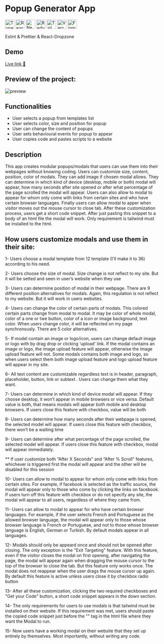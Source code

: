# Popup Generator App
<a href="https://www.typescriptlang.org/" rel="nofollow"><img src="https://user-images.githubusercontent.com/94041207/199491139-83224f69-3533-431c-8c08-b70e0a1990f7.png" height="30" alt="Typescript" data-canonical-src="https://cdn.jsdelivr.net/gh/devicons/devicon/icons/typescript/typescript-original.svg" style="max-width: 100%;"></a>
<a href="https://reactjs.org/" rel="nofollow"><img src="https://user-images.githubusercontent.com/94041207/199491176-6fbe9d1f-d04c-4a6c-bdaf-ec4a6a397dfc.png" height="30" alt="React" data-canonical-src="https://cdn.jsdelivr.net/gh/devicons/devicon/icons/react/react-original.svg" style="max-width: 100%;"></a>
<a href="https://nextjs.org/docs" rel="nofollow"><img src="https://user-images.githubusercontent.com/94041207/199491195-e7180506-b458-4c71-ae39-441484b3c898.png" height="30" alt="NextJs" data-canonical-src="https://cdn.jsdelivr.net/gh/devicons/devicon/icons/nextjs/nextjs-original.svg" style="max-width: 100%;"></a>
<a href="https://redux.js.org/" rel="nofollow"><img src="https://user-images.githubusercontent.com/94041207/199491190-3b78537e-4e77-430d-9fda-056ec9ed0a98.png" height="30" alt="Redux" data-canonical-src="https://cdn.jsdelivr.net/gh/devicons/devicon/icons/redux/redux-original.svg" style="max-width: 100%;"></a>
<a href="https://tailwindcss.com/" rel="nofollow"><img src="https://user-images.githubusercontent.com/94041207/199491247-ab66b5e4-5750-47a3-8955-dd9ae75c596c.png" height="30" alt="TailwindCSS" data-canonical-src="https://cdn.jsdelivr.net/gh/devicons/devicon/icons/tailwindcss/tailwindcss-plain.svg" style="max-width: 100%;"></a>
<a href="https://vercel.com/" rel="nofollow"><img src="https://user-images.githubusercontent.com/94041207/199493665-4c2af34d-d636-4bc5-98e8-896019462af0.png"  height="30" alt="Vercel" style="max-width: 100%;"></a>
<a href="https://www.figma.com/" rel="nofollow"><img src="https://user-images.githubusercontent.com/94041207/199493671-048b1a30-324d-4806-a7e6-fb9d9f89dc89.png"  height="30" alt="Figma" data-canonical-src="https://cdn.jsdelivr.net/gh/devicons/devicon/icons/figma/figma-original.svg" style="max-width: 100%;"></a>

<p>Eslint & Prettier & React-Dropzone </p>

## Demo

<a href="https://popup-generator.vercel.app/" target="_blank"> Live link 🚀 </a>

## Preview of the project:

![preview](/assets/preview.gif)

## Functionalities 
- User selects a popup from templates list
- User selects color, size and position for popup
- User can change the content of popups
- User sets behavioural events for popup to appear
- User copies code and pastes scripts to a website

## Description 
This app creates modular popups/modals that users can use them into their webpages without knowing coding. Users can customize size, content, position, color of modals. They can add image if chosen modal allows. They can determine in which kind of device (desktop, mobile or both) modal will appear, how many seconds after site opened or after what percentage of the page scrolled the modal will appear. Users can also allow to modal to appear for whom only come with links from certain sites and who have certain browser languages. Finally users can allow modal to apper when visitor moves out the mouse cursor to close tab. After these customization process, users get a short code snippet. After just pasting this snippet to a body of an html file the modal will work. Only requirement is tailwind must be installed to the html.

## How users customize modals and use them in their site:  
1- Users choose a modal template from 12 template (I'll make it to 36) according to his need. 

2- Users choose the size of modal. Size change is not reflect to my site. But it will be setted and seen in user’s website when they use

3- Users can determine position of modal in their webpage. There are 9 different position alternatives for modals. Again, this regulation is not reflect to my website. But it will work in users websites.

4- Users can change the color of certain parts of modals. This colored certain parts change from modal to modal. It may be color of whole modal, color of a one or twe button, color of a icon or image background, text color. When users change color, it will be reflected on my page synchronously. There are 5 color alternatives. 

5- If model contain an image or logo/icon, users can change default image or logo with by drag drop or clicking ‘upload’ link. If the modal contains an image or logo, the image upload feature will appear, otherwise the image upload feature will not. Some modals contains both image and logo, so when users select them both image upload feature and logo upload feature will appear in my site. 

6- All text content are customizable regardless text is in header, paragraph, placeholder, button, link or subtext . Users can change them what they want. 

7- Users can determine in which kind of device modal will appear. If they choose desktop, it won’t appear in mobile browsers or vice versa. Default value is both, that means modals will appear both mobile and desktop browsers. If users close this feature with checkbox, value will be both

8- Users can determine how many seconds after their webpage is opened, the selected model will appear. If users close this feature with checkbox, there won’t be a waiting time

9- Users can determine after what percentage of the page scrolled, the selected model will appear. If users close this feature with checkbox, modal will appear immediately. 

** If user customize both “After X Seconds” and “After % Scroll” features, whichever is triggered first the modal will appear and the other will be disabled for this session

10- Users can allow to modal to appear for whom only come with links from certain sites. For example, if facebook is selected as the traffic source, the modal will appear only to those who come by clicking the links on facebook. If users turn off this feature with checkbox or do not specify any site, the modal will appear to all users, regardless of where they came from.

11- Users can allow to modal to appear for who have certain browser languages. For example, if the user selects French and Portuguese as the allowed browser language, the modal will appear only to those whose browser language is French or Portuguese, and not to those whose browser language is English, German or Turkish. By default modals appear in all languages. 

12- Modals should only be appeard once and should not be opened after closing. The only exception is the "Exit Targeting" feature. With this feature, even if the visitor closes the modal on first opening, after navigating the page, the modal will appear again when dragging the mouse cursor to the top of the browser to close the tab. But this feature only works once. The modal does not reappear when the user drags the mouse cursor up again. By default this feature is active unless users close it by checkbox radio button

13- After all these customization, clicking the two required checkboxes and "Get your Code" button, a short code snippet appears in the down section.

14- The only requirements for users to use modals is that tailwind must be installed on their website. If this requirement was met, users should paste the copied code snippet just before the "</body>" tag in the html file where they want the Modal to run. 

15- Now users have a working modal on their website that they set up entirely by themselves. Most importantly, without writing any code.
